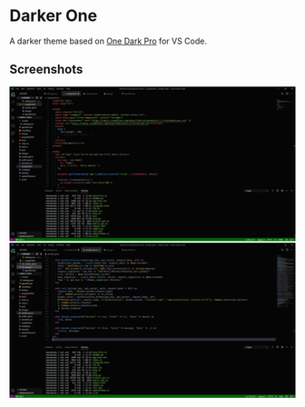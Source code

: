 # Darker One
A darker theme based on [One Dark Pro](https://github.com/Binaryify/OneDark-Pro) for VS Code.

## Screenshots
![html screenshot](screenshot/hcj.png)
![elixir screenshot](screenshot/ex.png)
